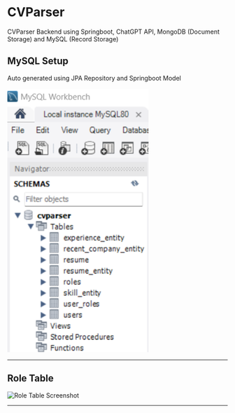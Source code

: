 # CVParser
CVParser Backend using Springboot, ChatGPT API, MongoDB (Document Storage) and MySQL (Record Storage)

## MySQL Setup 
<div>Auto generated using JPA Repository and Springboot Model</div><br>
<img src="https://github.com/Joe-Zhou-Yubin/CVParser/blob/main/screenshots/MySQL_Table.png" alt="MySQL Table Screenshot" height="600">

---

## Role Table
<img src="https://github.com/Joe-Zhou-Yubin/AvensysSocialMedia/raw/main/screenshots/Role_Table.png" alt="Role Table Screenshot" width="600">

---
